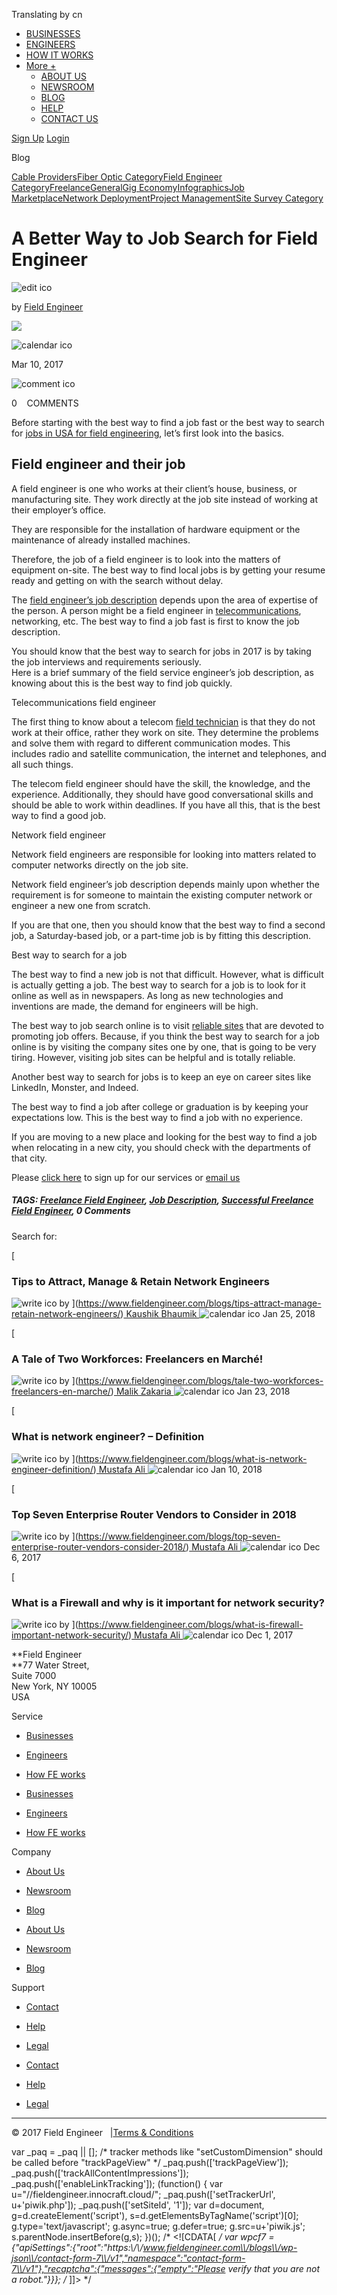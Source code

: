 Translating by cn 
*   [BUSINESSES](https://www.fieldengineer.com/business/ "BUSINESSES")
*   [ENGINEERS](https://www.fieldengineer.com/engineer/ "ENGINEERS")
*   [HOW IT WORKS](https://www.fieldengineer.com/how-it-works/ "HOW IT WORKS")
*   [More +](# "More +")
    *   [ABOUT US](https://www.fieldengineer.com/about/ "ABOUT US")
    *   [NEWSROOM](https://www.fieldengineer.com/newsroom/ "NEWSROOM")
    *   [BLOG](https://www.fieldengineer.com/blogs/ "BLOG")
    *   [HELP](https://www.fieldengineer.com/help/ "HELP")
    *   [CONTACT US](https://www.fieldengineer.com/contact/ "CONTACT US")

[Sign Up](https://www.fieldengineer.com/signup/?type=business) [Login](https://app.fieldengineer.com/)

Blog

[Cable Providers](https://www.fieldengineer.com/blogs/category/cable-providers/)[Fiber Optic Category](https://www.fieldengineer.com/blogs/category/fiber-optic/)[Field Engineer Category](https://www.fieldengineer.com/blogs/category/field-engineer/)[Freelance](https://www.fieldengineer.com/blogs/category/freelance/)[General](https://www.fieldengineer.com/blogs/category/general/)[Gig Economy](https://www.fieldengineer.com/blogs/category/gig-economy/)[Infographics](https://www.fieldengineer.com/blogs/category/infographics/)[Job Marketplace](https://www.fieldengineer.com/blogs/category/job-marketplace/)[Network Deployment](https://www.fieldengineer.com/blogs/category/network-deployment/)[Project Management](https://www.fieldengineer.com/blogs/category/project-management/)[Site Survey Category](https://www.fieldengineer.com/blogs/category/site-survey/)

A Better Way to Job Search for Field Engineer
=============================================

![edit ico](https://www.fieldengineer.com/blogs/wp-content/themes/fieldEngineer/blog/images/edit-img.png)

by [Field Engineer](https://www.fieldengineer.com/blogs/author/kaushikbhaumik/)

![](https://secure.gravatar.com/avatar/bfabec1747b7798738753962805813d9?s=32&d=mm&r=g)

![calendar ico](https://www.fieldengineer.com/blogs/wp-content/themes/fieldEngineer/blog/images/cal-img.png)

Mar 10, 2017

![comment ico](https://www.fieldengineer.com/blogs/wp-content/themes/fieldEngineer/blog/images/comm-img.jpg)

0    COMMENTS

Before starting with the best way to find a job fast or the best way to search for [jobs in USA for field engineering](http://www.fieldengineer.com/engineers/field-engineers-new-york), let’s first look into the basics.

Field engineer and their job
----------------------------

A field engineer is one who works at their client’s house, business, or manufacturing site. They work directly at the job site instead of working at their employer’s office.

They are responsible for the installation of hardware equipment or the maintenance of already installed machines.

Therefore, the job of a field engineer is to look into the matters of equipment on-site. The best way to find local jobs is by getting your resume ready and getting on with the search without delay.

The [field engineer’s job description](https://www.fieldengineer.com/blogs/2017/04/12/kinds-work-can-freelance-engineers/) depends upon the area of expertise of the person. A person might be a field engineer in [telecommunications](https://www.fieldengineer.com/blogs/2016/09/13/wireless-network-deployment/), networking, etc. The best way to find a job fast is first to know the job description.

You should know that the best way to search for jobs in 2017 is by taking the job interviews and requirements seriously.  
Here is a brief summary of the field service engineer’s job description, as knowing about this is the best way to find job quickly.

Telecommunications field engineer

The first thing to know about a telecom [field technician](https://www.fieldengineer.com/engineers/field-technician) is that they do not work at their office, rather they work on site. They determine the problems and solve them with regard to different communication modes. This includes radio and satellite communication, the internet and telephones, and all such things.

The telecom field engineer should have the skill, the knowledge, and the experience. Additionally, they should have good conversational skills and should be able to work within deadlines. If you have all this, that is the best way to find a good job.

Network field engineer

Network field engineers are responsible for looking into matters related to computer networks directly on the job site.

Network field engineer’s job description depends mainly upon whether the requirement is for someone to maintain the existing computer network or engineer a new one from scratch.

If you are that one, then you should know that the best way to find a second job, a Saturday-based job, or a part-time job is by fitting this description.

Best way to search for a job

The best way to find a new job is not that difficult. However, what is difficult is actually getting a job. The best way to search for a job is to look for it online as well as in newspapers. As long as new technologies and inventions are made, the demand for engineers will be high.

The best way to job search online is to visit [reliable sites](https://www.fieldengineer.com) that are devoted to promoting job offers. Because, if you think the best way to search for a job online is by visiting the company sites one by one, that is going to be very tiring. However, visiting job sites can be helpful and is totally reliable.

Another best way to search for jobs is to keep an eye on career sites like LinkedIn, Monster, and Indeed.

The best way to find a job after college or graduation is by keeping your expectations low. This is the best way to find a job with no experience.

If you are moving to a new place and looking for the best way to find a job when relocating in a new city, you should check with the departments of that city.

Please [click here](https://www.fieldengineer.com/landing/business) to sign up for our services or [email us](mailto:sales@fieldengineer.com)

##### TAGS: [Freelance Field Engineer](https://www.fieldengineer.com/blogs/tag/freelance-field-engineer), [Job Description](https://www.fieldengineer.com/blogs/tag/job-description), [Successful Freelance Field Engineer](https://www.fieldengineer.com/blogs/tag/successful-freelance-field-engineer), 0 Comments

Search for:  

[

### Tips to Attract, Manage & Retain Network Engineers

 ![write  ico](https://www.fieldengineer.com/blogs/wp-content/themes/fieldEngineer/blog/images/writing-icon.jpg) by ](https://www.fieldengineer.com/blogs/tips-attract-manage-retain-network-engineers/)[ Kaushik Bhaumik ](https://www.fieldengineer.com/blogs/author/kbhaumik/) ![calendar ico](https://www.fieldengineer.com/blogs/wp-content/themes/fieldEngineer/blog/images/calendar-icon.png) Jan 25, 2018 

[

### A Tale of Two Workforces: Freelancers en Marché!

 ![write  ico](https://www.fieldengineer.com/blogs/wp-content/themes/fieldEngineer/blog/images/writing-icon.jpg) by ](https://www.fieldengineer.com/blogs/tale-two-workforces-freelancers-en-marche/)[ Malik Zakaria ](https://www.fieldengineer.com/blogs/author/mzakaria/) ![calendar ico](https://www.fieldengineer.com/blogs/wp-content/themes/fieldEngineer/blog/images/calendar-icon.png) Jan 23, 2018 

[

### What is network engineer? – Definition

 ![write  ico](https://www.fieldengineer.com/blogs/wp-content/themes/fieldEngineer/blog/images/writing-icon.jpg) by ](https://www.fieldengineer.com/blogs/what-is-network-engineer-definition/)[ Mustafa Ali ](https://www.fieldengineer.com/blogs/author/mustafaali/) ![calendar ico](https://www.fieldengineer.com/blogs/wp-content/themes/fieldEngineer/blog/images/calendar-icon.png) Jan 10, 2018 

[

### Top Seven Enterprise Router Vendors to Consider in 2018

 ![write  ico](https://www.fieldengineer.com/blogs/wp-content/themes/fieldEngineer/blog/images/writing-icon.jpg) by ](https://www.fieldengineer.com/blogs/top-seven-enterprise-router-vendors-consider-2018/)[ Mustafa Ali ](https://www.fieldengineer.com/blogs/author/mustafaali/) ![calendar ico](https://www.fieldengineer.com/blogs/wp-content/themes/fieldEngineer/blog/images/calendar-icon.png) Dec 6, 2017 

[

### What is a Firewall and why is it important for network security?

 ![write  ico](https://www.fieldengineer.com/blogs/wp-content/themes/fieldEngineer/blog/images/writing-icon.jpg) by ](https://www.fieldengineer.com/blogs/what-is-firewall-important-network-security/)[ Mustafa Ali ](https://www.fieldengineer.com/blogs/author/mustafaali/) ![calendar ico](https://www.fieldengineer.com/blogs/wp-content/themes/fieldEngineer/blog/images/calendar-icon.png) Dec 1, 2017 

**Field Engineer  
**77 Water Street,  
Suite 7000  
New York, NY 10005  
USA

Service

*   [Businesses](https://www.fieldengineer.com/business/)
*   [Engineers](https://www.fieldengineer.com/engineer/)
*   [How FE works](https://www.fieldengineer.com/how-it-works/)

*   [Businesses](https://www.fieldengineer.com/business/)
*   [Engineers](https://www.fieldengineer.com/engineer/)
*   [How FE works](https://www.fieldengineer.com/how-it-works/)

Company

*   [About Us](https://www.fieldengineer.com/about/)
*   [Newsroom](https://www.fieldengineer.com/newsroom/)
*   [Blog](https://www.fieldengineer.com/blogs/)

*   [About Us](https://www.fieldengineer.com/about/)
*   [Newsroom](https://www.fieldengineer.com/newsroom/)
*   [Blog](https://www.fieldengineer.com/blogs/)

Support

*   [Contact](https://www.fieldengineer.com/contact/)
*   [Help](https://www.fieldengineer.com/help/)
*   [Legal](https://www.fieldengineer.com/legal/)

*   [Contact](https://www.fieldengineer.com/contact/)
*   [Help](https://www.fieldengineer.com/help/)
*   [Legal](https://www.fieldengineer.com/legal/)

* * *

© 2017 Field Engineer   |[Terms & Conditions](https://www.fieldengineer.com/legal)

var \_paq = \_paq || \[\]; /* tracker methods like "setCustomDimension" should be called before "trackPageView" */ \_paq.push(\['trackPageView'\]); \_paq.push(\['trackAllContentImpressions'\]); \_paq.push(\['enableLinkTracking'\]); (function() { var u="//fieldengineer.innocraft.cloud/"; \_paq.push(\['setTrackerUrl', u+'piwik.php'\]); _paq.push(\['setSiteId', '1'\]); var d=document, g=d.createElement('script'), s=d.getElementsByTagName('script')\[0\]; g.type='text/javascript'; g.async=true; g.defer=true; g.src=u+'piwik.js'; s.parentNode.insertBefore(g,s); })(); /\* <!\[CDATA\[ */ var wpcf7 = {"apiSettings":{"root":"https:\\/\\/www.fieldengineer.com\\/blogs\\/wp-json\\/contact-form-7\\/v1","namespace":"contact-form-7\\/v1"},"recaptcha":{"messages":{"empty":"Please verify that you are not a robot."}}}; /* \]\]> */